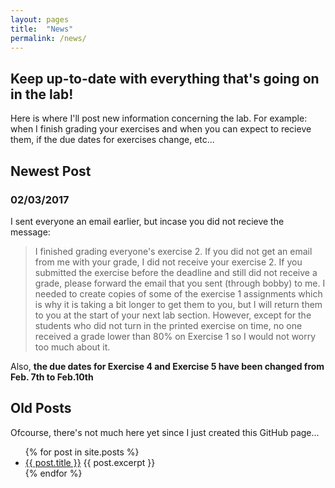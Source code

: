 ```yaml
---
layout: pages
title:  "News"
permalink: /news/
---
```


## Keep up-to-date with everything that's going on in the lab!

Here is where I'll post new information concerning the lab. For example: when I finish grading your exercises and when you can expect to recieve them, if the due dates for exercises change, etc...

## Newest Post

### 02/03/2017

I sent everyone an email earlier, but incase you did not recieve the message:

>I finished grading everyone's exercise 2.
>If you did not get an email from me with your grade, I did not receive your exercise 2. If you submitted the exercise before the deadline and still did not receive a grade, please forward the email that you sent (through bobby) to me.
>I needed to create copies of some of the exercise 1 assignments which is why it is taking a bit longer to get them to you, but I will return them to you at the start of your next lab section.
>However, except for the students who did not turn in the printed exercise on time, no one received a grade lower than 80% on Exercise 1 so I would not worry too much about it.

Also, **the due dates for Exercise 4 and Exercise 5 have been changed from Feb. 7th to Feb.10th**

## Old Posts

Ofcourse, there's not much here yet since I just created this GitHub page...

<ul>
  {% for post in site.posts %}
    <li>
      <a href="/cs135/{{ post.url }}">{{ post.title }}</a>
      {{ post.excerpt }}
    </li>
  {% endfor %}
</ul>
